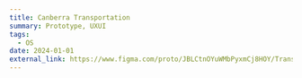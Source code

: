 ```yaml
---
title: Canberra Transportation
summary: Prototype, UXUI
tags:
  - OS
date: 2024-01-01
external_link: https://www.figma.com/proto/JBLCtnOYuWMbPyxmCj8HOY/Transport-App-Interface?type=design&node-id=1-2&t=b2mhq2kcM3OEr3Wx-1&scaling=scale-down&page-id=0%3A1&starting-point-node-id=1%3A2&show-proto-sidebar=1
---
```

